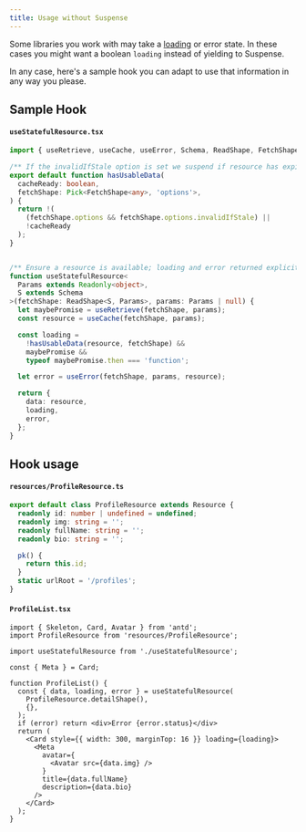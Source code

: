 ```yaml
---
title: Usage without Suspense
---
```


Some libraries you work with may take a [loading](https://ant.design/components/card/#components-card-demo-loading) or error state.
In these cases you might want a boolean `loading` instead of yielding to Suspense.

In any case, here's a sample hook you can adapt to use that information in any
way you please.

## Sample Hook

#### `useStatefulResource.tsx`

```typescript
import { useRetrieve, useCache, useError, Schema, ReadShape, FetchShape } from 'rest-hooks';

/** If the invalidIfStale option is set we suspend if resource has expired */
export default function hasUsableData(
  cacheReady: boolean,
  fetchShape: Pick<FetchShape<any>, 'options'>,
) {
  return !(
    (fetchShape.options && fetchShape.options.invalidIfStale) ||
    !cacheReady
  );
}


/** Ensure a resource is available; loading and error returned explicitly. */
function useStatefulResource<
  Params extends Readonly<object>,
  S extends Schema
>(fetchShape: ReadShape<S, Params>, params: Params | null) {
  let maybePromise = useRetrieve(fetchShape, params);
  const resource = useCache(fetchShape, params);

  const loading =
    !hasUsableData(resource, fetchShape) &&
    maybePromise &&
    typeof maybePromise.then === 'function';

  let error = useError(fetchShape, params, resource);

  return {
    data: resource,
    loading,
    error,
  };
}
```

## Hook usage

#### `resources/ProfileResource.ts`

```typescript
export default class ProfileResource extends Resource {
  readonly id: number | undefined = undefined;
  readonly img: string = '';
  readonly fullName: string = '';
  readonly bio: string = '';

  pk() {
    return this.id;
  }
  static urlRoot = '/profiles';
}
```

#### `ProfileList.tsx`

```tsx
import { Skeleton, Card, Avatar } from 'antd';
import ProfileResource from 'resources/ProfileResource';

import useStatefulResource from './useStatefulResource';

const { Meta } = Card;

function ProfileList() {
  const { data, loading, error } = useStatefulResource(
    ProfileResource.detailShape(),
    {},
  );
  if (error) return <div>Error {error.status}</div>
  return (
    <Card style={{ width: 300, marginTop: 16 }} loading={loading}>
      <Meta
        avatar={
          <Avatar src={data.img} />
        }
        title={data.fullName}
        description={data.bio}
      />
    </Card>
  );
}
```
